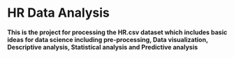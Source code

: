 # HR Data Analysis

**This is the project for processing the HR.csv dataset which includes basic ideas for data science including pre-processing, Data visualization, Descriptive analysis, Statistical analysis and Predictive analysis**
